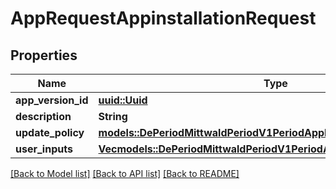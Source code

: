 # AppRequestAppinstallationRequest

## Properties

Name | Type | Description | Notes
------------ | ------------- | ------------- | -------------
**app_version_id** | [**uuid::Uuid**](uuid::Uuid.md) |  | 
**description** | **String** |  | 
**update_policy** | [**models::DePeriodMittwaldPeriodV1PeriodAppPeriodAppUpdatePolicy**](de.mittwald.v1.app.AppUpdatePolicy.md) |  | 
**user_inputs** | [**Vec<models::DePeriodMittwaldPeriodV1PeriodAppPeriodSavedUserInput>**](de.mittwald.v1.app.SavedUserInput.md) |  | 

[[Back to Model list]](../README.md#documentation-for-models) [[Back to API list]](../README.md#documentation-for-api-endpoints) [[Back to README]](../README.md)


